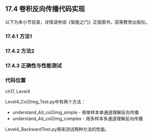 <!--Copyright © Microsoft Corporation. All rights reserved.
  适用于[License](https://github.com/Microsoft/ai-edu/blob/master/LICENSE.md)版权许可-->

## 17.4 卷积反向传播代码实现

以下为本小节目录，详情请参阅《智能之门》正版图书，高等教育出版社。

### 17.4.1 方法1

### 17.4.2 方法2


### 17.4.3 正确性与性能测试

### 代码位置

ch17, Level4

Level4_Col2Img_Test.py中有两个方法：

- understand_4d_col2img_simple - 用单样本单通道理解反向传播
- understand_4d_col2img_complex - 用多样本多通道理解反向传播

Level4_BackwardTest.py用来测试两种方法的性能。
